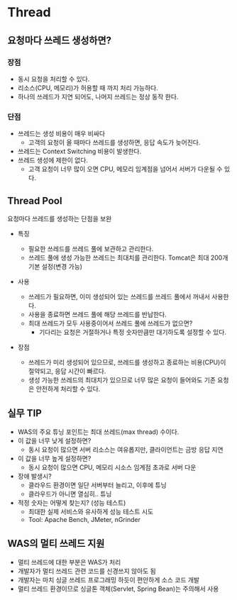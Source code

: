 # Thread

## **요청마다 쓰레드 생성하면?**

### 장점

- 동시 요청을 처리할 수 있다.
- 리소스(CPU, 메모리)가 허용할 때 까지 처리 가능하다.
- 하나의 쓰레드가 지연 되어도, 나머지 쓰레드는 정상 동작 한다.

### 단점

- 쓰레드는 생성 비용이 매우 비싸다
  - 고객의 요청이 올 때마다 쓰레드를 생성하면, 응답 속도가 늦어진다.
- 쓰레드는 Context Switching 비용이 발생한다.
- 쓰레드 생성에 제한이 없다.
  - 고객 요청이 너무 많이 오면 CPU, 메모리 임계점을 넘어서 서버가 다운될 수 있다.

## **Thread Pool**

요청마다 쓰레드를 생성하는 단점을 보완

- 특징

  - 필요한 쓰레드를 쓰레드 풀에 보관하고 관리한다.
  - 쓰레드 풀에 생성 가능한 쓰레드는 최대치를 관리한다. Tomcat은 최대 200개 기본 설정(변경 가능)

- 사용

  - 쓰레드가 필요하면, 이미 생성되어 있는 쓰레드를 쓰레드 풀에서 꺼내서 사용한다.
  - 사용을 종료하면 쓰레드 풀에 해당 쓰레드를 반납한다.
  - 최대 쓰레드가 모두 사용중이어서 쓰레드 풀에 쓰레드가 없으면?
    - 기다리는 요청은 거절하거나 특정 숫자만큼만 대기하도록 설정할 수 있다.

- 장점
  - 쓰레드가 미리 생성되어 있으므로, 쓰레드를 생성하고 종료하는 비용(CPU)이 절약되고, 응답 시간이 빠르다.
  - 생성 가능한 쓰레드의 최대치가 있으므로 너무 많은 요청이 들어와도 기존 요청은 안전하게 처리할 수 있다.

## **실무 TIP**

- WAS의 주요 튜닝 포인트는 최대 쓰레드(max thread) 수이다.
- 이 값을 너무 낮게 설정하면?
  - 동시 요청이 많으면 서버 리소스는 여유롭지만, 클라이언트는 금방 응답 지연
- 이 값을 너무 높게 설정하면?
  - 동시 요청이 많으면 CPU, 메모리 시소스 임계점 초과로 서버 다운
- 장애 발생시?
  - 클라우드 환경이면 일단 서버부터 늘리고, 이후에 튜닝
  - 클라우드가 아니면 열심히.. 튜닝
- 적정 숫자는 어떻게 찾는지? (성능 테스트)
  - 최대한 실제 서비스와 유사하게 성능 테스트 시도
  - Tool: Apache Bench, JMeter, nGrinder

## **WAS의 멀티 쓰레드 지원**

- 멀티 쓰레드에 대한 부분은 WAS가 처리
- 개발자가 멀티 쓰레드 관련 코드를 신경쓰지 않아도 됨
- 개발자는 마치 싱글 쓰레드 프로그래밍 하듯이 편안하게 소스 코드 개발
- 멀티 쓰레드 환경이므로 싱글톤 객체(Servlet, Spring Bean)는 주의해서 사용
